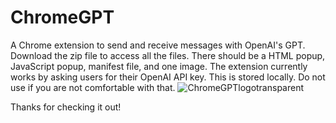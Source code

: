 # ChromeGPT
A Chrome extension to send and receive messages with OpenAI's GPT. 
Download the zip file to access all the files. There should be a HTML popup, JavaScript popup, manifest file, and one image.
The extension currently works by asking users for their OpenAI API key. This is stored locally. Do not use if you are not comfortable with that.
![ChromeGPTlogotransparent](https://user-images.githubusercontent.com/58536863/205682549-129924d8-13f5-470a-acc9-64cc2453fa05.png)

Thanks for checking it out!
